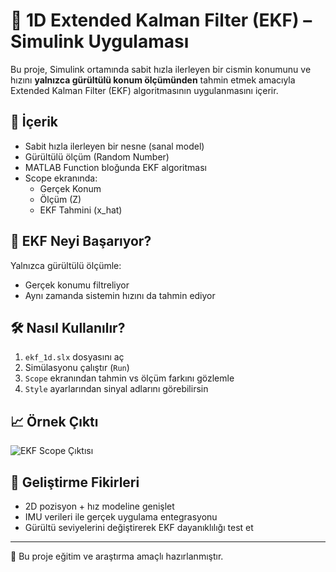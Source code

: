 # 🔁 1D Extended Kalman Filter (EKF) – Simulink Uygulaması

Bu proje, Simulink ortamında sabit hızla ilerleyen bir cismin konumunu ve hızını **yalnızca gürültülü konum ölçümünden** tahmin etmek amacıyla Extended Kalman Filter (EKF) algoritmasının uygulanmasını içerir.

## 📌 İçerik

- Sabit hızla ilerleyen bir nesne (sanal model)
- Gürültülü ölçüm (Random Number)
- MATLAB Function bloğunda EKF algoritması
- Scope ekranında:
  - Gerçek Konum
  - Ölçüm (Z)
  - EKF Tahmini (x_hat)

## 🧠 EKF Neyi Başarıyor?

Yalnızca gürültülü ölçümle:
- Gerçek konumu filtreliyor
- Aynı zamanda sistemin hızını da tahmin ediyor

## 🛠️ Nasıl Kullanılır?

1. `ekf_1d.slx` dosyasını aç  
2. Simülasyonu çalıştır (`Run`)  
3. `Scope` ekranından tahmin vs ölçüm farkını gözlemle  
4. `Style` ayarlarından sinyal adlarını görebilirsin

## 📈 Örnek Çıktı

![EKF Scope Çıktısı](ekf_scope.png)

## 🔄 Geliştirme Fikirleri

- 2D pozisyon + hız modeline genişlet
- IMU verileri ile gerçek uygulama entegrasyonu
- Gürültü seviyelerini değiştirerek EKF dayanıklılığı test et

---

📌 Bu proje eğitim ve araştırma amaçlı hazırlanmıştır.
